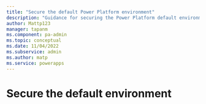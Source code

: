 ```yaml
---
title: "Secure the default Power Platform environment"
description: "Guidance for securing the Power Platform default environment."
author: Mattp123
manager: tapanm
ms.component: pa-admin
ms.topic: conceptual
ms.date: 11/04/2022
ms.subservice: admin
ms.author: matp 
ms.service: powerapps
---
```

# Secure the default environment

<!-- Insert content. Remove this comment afterward. -->